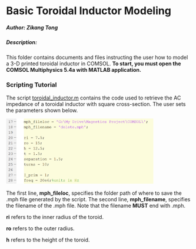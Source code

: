 # Basic Toroidal Inductor Modeling

##### Author: Zikang Tong
##### Description:
This folder contains documents and files instructing the user how to model a 3-D printed toroidal inductor in COMSOL. 
**To start, you must open the COMSOL Multiphysics 5.4a with MATLAB application.**

### Scripting Tutorial
The script [toroidal_inductor.m](toroidal_inductor.m) contains the code used to retrieve the AC impedance of a toroidal inductor with square cross-section. The user sets the parameters shown below.

<img src = "../images/toroidal_inductor_intialization.PNG" width = "400">

The first line, **mph_fileloc**, specifies the folder path of where to save the .mph file generated by the script. The second line, **mph_filename**, specifies the filename of the .mph file. Note that the filename **MUST** end with .mph.

**ri** refers to the inner radius of the toroid.

**ro** refers to the outer radius.

**h** refers to the height of the toroid.


